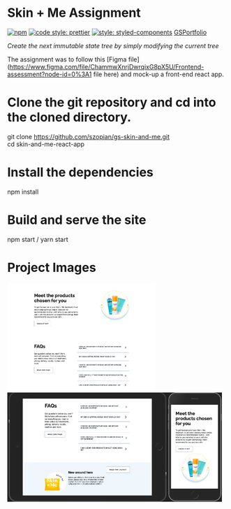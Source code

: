 
# Skin + Me Assignment

[![npm](https://img.shields.io/npm/v/immer.svg)](https://www.npmjs.com/package/immer) [![code style: prettier](https://img.shields.io/badge/code_style-prettier-ff69b4.svg)](https://github.com/prettier/prettier) [![style: styled-components](https://img.shields.io/badge/style-%F0%9F%92%85%20styled--components-orange.svg?colorB=daa357&colorA=db748e)](https://github.com/styled-components/styled-components)
 [GSPortfolio](https://szopian.github.io/)

_Create the next immutable state tree by simply modifying the current tree_

The assignment was to follow this [Figma file](https://www.figma.com/file/ChammwXnrjDwrqixG8pX5U/Frontend-assessment?node-id=0%3A1 file here) and mock-up a front-end react app.


# Clone the git repository and cd into the cloned directory.
git clone https://github.com/szopian/gs-skin-and-me.git</br>
cd skin-and-me-react-app

# Install the dependencies
npm install

# Build and serve the site
npm start / yarn start

# Project Images
<img src="skin-and-me-react-app/imagesGithub/img1.png" height="250px" align="left"/>
<img src="skin-and-me-react-app/imagesGithub/img2.png" height="250px" align="left"/>
<img src="skin-and-me-react-app/imagesGithub/img3.png" height="250px" align="left"/>
